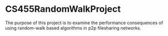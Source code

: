 # CS455RandomWalkProject
The purpose of this project is to examine the performance consequences of using random-walk based algorithms in p2p filesharing networks.
